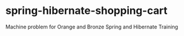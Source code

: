 spring-hibernate-shopping-cart
==============================

Machine problem for Orange and Bronze Spring and Hibernate Training
